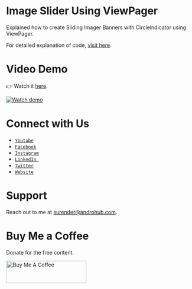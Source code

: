 # Image Slider Using ViewPager
Explained how to create Sliding Imager Banners with CircleIndicator using ViewPager.

For detailed explanation of code, [visit here](http://www.androhub.com/android-image-slider-using-viewpager/).

# Video Demo
👉 Watch it <a href="https://youtu.be/TIJ9wSIk61s">here</a>.
<br>

[![Watch demo](http://i3.ytimg.com/vi/TIJ9wSIk61s/hqdefault.jpg)](https://youtu.be/TIJ9wSIk61s)

# Connect with Us
- <a href="https://www.youtube.com/channel/@Androhub" target="_blank">`Youtube`</a>
- <a href="https://www.facebook.com/androhubtutorial/" target="_blank">`Facebook`</a>
- <a href="https://www.instagram.com/androhub_tutorial" target="_blank">`Instagram`</a>
- <a href="https://www.linkedin.com/in/surender-kumar-681472a8?originalSubdomain=in" target="_blank">`LinkedIn `</a>
- <a href="https://twitter.com/sonusurender0/" target="_blank">`Twitter`</a>
- <a href="http://www.androhub.com/" target="_blank">`Website`</a>

# Support
Reach out to me at surender@androhub.com.

# Buy Me a Coffee
Donate for the free content.

<a href="https://www.buymeacoffee.com/androhub" target="_blank"><img src="https://cdn.buymeacoffee.com/buttons/v2/default-yellow.png" alt="Buy Me A Coffee" style="height: 60px !important;width: 217px !important;" ></a>
